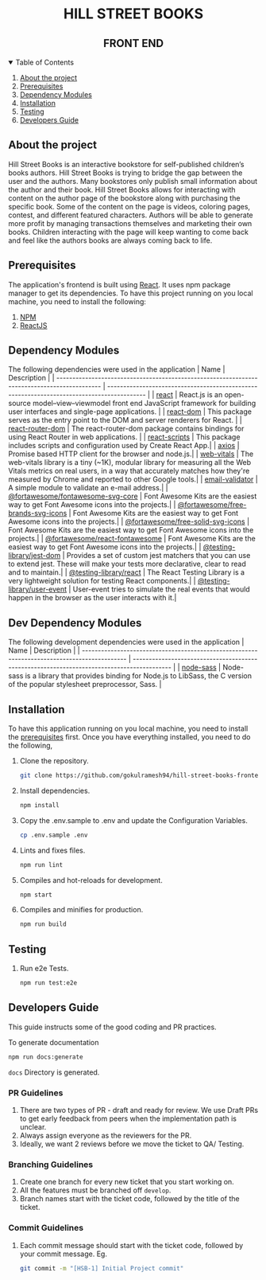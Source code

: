 <h1 align="center">HILL STREET BOOKS</h1>
<h2 align="center">FRONT END</h2>
<details open="open">
  <summary>Table of Contents</summary>
  <ol>
    <li>
      <a href="#about-the-project">About the project</a>
    </li>
    <li>
      <a href="#prerequisites">Prerequisites</a>
   </li>
   <li>
      <a href="#dependency-modules">Dependency Modules</a>
   </li>
   <li>
      <a href="#installation">Installation</a>
   </li>
    <li>
      <a href="#testing">Testing</a>
   </li>
   <li>
      <a href="#developers-guide">Developers Guide</a>
   </li>
  </ol>
</details>

## About the project

Hill Street Books is an interactive bookstore for self-published children’s books authors. Hill Street Books is trying to bridge the gap between the user and the authors. Many bookstores only publish small information about the author and their book. Hill Street Books allows for interacting with content on the author page of the bookstore along with purchasing the specific book. Some of the content on the page is videos, coloring pages, contest, and different featured characters. Authors will be able to generate more profit by managing transactions themselves and marketing their own books. Children interacting with the page will keep wanting to come back and feel like the authors books are always coming back to life.

## Prerequisites

The application's frontend is built using [React](https://reactjs.org/). It uses npm package manager to get its dependencies.
To have this project running on you local machine, you need to install the following:

1. [NPM](https://docs.npmjs.com/)
2. [ReactJS](https://reactjs.org/)

## Dependency Modules

The following dependencies were used in the application
| Name | Description |
| -------------------------------------------------------------------------------------------- | ------------------------------------------------------------------------------------------ |
| [react](https://www.npmjs.com/package/react) | React.js is an open-source model–view–viewmodel front end JavaScript framework for building user interfaces and single-page applications. |
| [react-dom](https://www.npmjs.com/package/react-dom) | This package serves as the entry point to the DOM and server renderers for React. |
| [react-router-dom](https://www.npmjs.com/package/react-router-dom) | The react-router-dom package contains bindings for using React Router in web applications. |
| [react-scripts](https://www.npmjs.com/package/react-scripts) | This package includes scripts and configuration used by Create React App.|
| [axios](https://www.npmjs.com/package/axios) | Promise based HTTP client for the browser and node.js.|
| [web-vitals](https://www.npmjs.com/package/web-vitals) | The web-vitals library is a tiny (~1K), modular library for measuring all the Web Vitals metrics on real users, in a way that accurately matches how they're measured by Chrome and reported to other Google tools.|
| [email-validator](https://www.npmjs.com/package/email-validator) | A simple module to validate an e-mail address.|
| [@fortawesome/fontawesome-svg-core](https://www.npmjs.com/package/@fortawesome/fontawesome-svg-core) | Font Awesome Kits are the easiest way to get Font Awesome icons into the projects.|
| [@fortawesome/free-brands-svg-icons](https://www.npmjs.com/package/@fortawesome/free-brands-svg-icons) | Font Awesome Kits are the easiest way to get Font Awesome icons into the projects.|
| [@fortawesome/free-solid-svg-icons](https://www.npmjs.com/package/@fortawesome/free-solid-svg-icons) | Font Awesome Kits are the easiest way to get Font Awesome icons into the projects.|
| [@fortawesome/react-fontawesome](https://www.npmjs.com/package/@fortawesome/react-fontawesome) | Font Awesome Kits are the easiest way to get Font Awesome icons into the projects.|
| [@testing-library/jest-dom](https://www.npmjs.com/package/@testing-library/jest-dom) | Provides a set of custom jest matchers that you can use to extend jest. These will make your tests more declarative, clear to read and to maintain.|
| [@testing-library/react](https://www.npmjs.com/package/@testing-library/react) | The React Testing Library is a very lightweight solution for testing React components.|
| [@testing-library/user-event](https://www.npmjs.com/package/@testing-library/user-event) | User-event tries to simulate the real events that would happen in the browser as the user interacts with it.|

## Dev Dependency Modules

The following development dependencies were used in the application
| Name | Description |
| -------------------------------------------------------------------------------------------- | ------------------------------------------------------------------------------------------ |
| [node-sass](https://www.npmjs.com/package/node-sass) | Node-sass is a library that provides binding for Node.js to LibSass, the C version of the popular stylesheet preprocessor, Sass. |

## Installation

To have this application running on you local machine, you need to install the <a href="#prerequisites">prerequisites</a> first.
Once you have everything installed, you need to do the following,

1. Clone the repository.
   ```sh
   git clone https://github.com/gokulramesh94/hill-street-books-frontend.git
   ```
2. Install dependencies.
   ```sh
   npm install
   ```
3. Copy the .env.sample to .env and update the Configuration Variables.
   ```sh
   cp .env.sample .env
   ```
4. Lints and fixes files.
   ```sh
   npm run lint
   ```
5. Compiles and hot-reloads for development.
   ```sh
   npm start
   ```
6. Compiles and minifies for production.
   ```sh
   npm run build
   ```

## Testing

1. Run e2e Tests.
   ```sh
   npm run test:e2e
   ```

## Developers Guide

This guide instructs some of the good coding and PR practices.

To generate documentation

```sh
npm run docs:generate
```

`docs` Directory is generated.

### PR Guidelines

1. There are two types of PR - draft and ready for review. We use Draft PRs to get early feedback from peers when the implementation path is unclear.
2. Always assign everyone as the reviewers for the PR.
3. Ideally, we want 2 reviews before we move the ticket to QA/ Testing.

### Branching Guidelines

1. Create one branch for every new ticket that you start working on.
2. All the features must be branched off `develop`.
3. Branch names start with the ticket code, followed by the title of the ticket.

### Commit Guidelines

1. Each commit message should start with the ticket code, followed by your commit message. Eg.
   ```sh
   git commit -m "[HSB-1] Initial Project commit"
   ```
